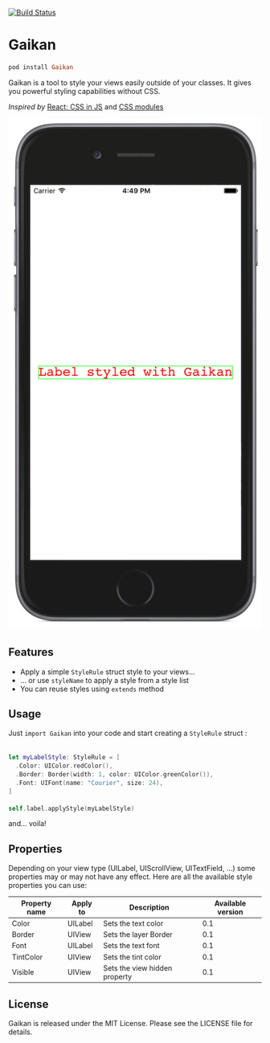 [![Build Status](https://travis-ci.org/akane/Gaikan.svg?branch=travis)](https://travis-ci.org/akane/Gaikan)
# Gaikan

```ruby
pod install Gaikan
```

Gaikan is a tool to style your views easily outside of your classes. It gives you powerful styling capabilities without CSS.

_Inspired by_ <a href="https://speakerdeck.com/vjeux/react-css-in-js">React: CSS in JS</a> and <a href="http://glenmaddern.com/articles/css-modules">CSS modules</a>

![gaikan](Doc/Screen/gaikan.jpg)

## Features

* Apply a simple ```StyleRule``` struct style to your views...
* ... or use ```styleName``` to apply a style from a style list
* You can reuse styles using ```extends``` method

## Usage

Just ```import Gaikan``` into your code and start creating a ```StyleRule``` struct :

```Swift

let myLabelStyle: StyleRule = [
  .Color: UIColor.redColor(),
  .Border: Border(width: 1, color: UIColor.greenColor()),
  .Font: UIFont(name: "Courier", size: 24),        
]

self.label.applyStyle(myLabelStyle)

```

and... voila!

## Properties

Depending on your view type (UILabel, UIScrollView, UITextField, ...) some properties may or
may not have any effect. Here are all the available style properties you can use:

| Property name | Apply to  | Description                     | Available version
| --------------|-----------|---------------------------------|------------------
| Color         | UILabel   | Sets the text color             | 0.1
| Border        | UIView    | Sets the layer Border           | 0.1
| Font          | UILabel   | Sets the text font              | 0.1
| TintColor     | UIView    | Sets the tint color             | 0.1
| Visible       | UIView    | Sets the view hidden property   | 0.1

## License

Gaikan is released under the MIT License. Please see the LICENSE file for details.
